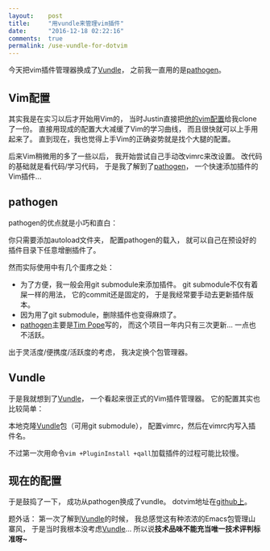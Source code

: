 ```yaml
---
layout:    post
title:     "用vundle来管理vim插件"
date:      "2016-12-18 02:22:16"
comments:  true
permalink: /use-vundle-for-dotvim
---
```


今天把vim插件管理器换成了[Vundle][vundle]，
之前我一直用的是[pathogen][pathogen]。

<!--MORE-->


## Vim配置

其实我是在实习以后才开始用Vim的，
当时Justin直接把[他的vim配置][dotvim-justin]给我clone了一份。
直接用现成的配置大大减缓了Vim的学习曲线，
而且很快就可以上手用起来了。
直到现在，我也觉得上手Vim的正确姿势就是找个大腿的配置。

后来Vim稍微用的多了一些以后，
我开始尝试自己手动改vimrc来改设置。
改代码的基础就是看代码/学习代码，
于是我了解到了[pathogen][pathogen]，
一个快速添加插件的Vim插件...


## pathogen

pathogen的优点就是小巧和直白：

你只需要添加autoload文件夹，
配置pathogen的载入，
就可以自己在预设好的插件目录下任意增删插件了。

然而实际使用中有几个蛋疼之处：

* 为了方便，我一般会用git submodule来添加插件。
git submodule不仅有着屎一样的用法，
它的commit还是固定的，
于是我经常要手动去更新插件版本。
* 因为用了git submodule，删除插件也变得麻烦了。
* [pathogen][pathogen]主要是[Tim Pope][tpope]写的，
而这个项目一年内只有三次更新…
一点也不活跃。

出于灵活度/便携度/活跃度的考虑，
我决定换个包管理器。


## Vundle

于是我就想到了[Vundle][vundle]，
一个看起来很正式的Vim插件管理器。
它的配置其实也比较简单：

本地克隆[Vundle][vundle]包（可用git submodule），
配置vimrc，然后在vimrc内写入插件名。

不过第一次用命令`vim +PluginInstall +qall`加载插件的过程可能比较慢。


## 现在的配置

于是鼓捣了一下，
成功从pathogen换成了vundle。
dotvim地址在[github上][dotvim]。

题外话：
第一次了解到[Vundle][vundle]的时候，
我总感觉这有种浓浓的Emacs包管理山寨风，
于是当时我根本没考虑[Vundle][vundle]…
所以说**技术品味不能充当唯一技术评判标准呀~**

[vundle]:          https://github.com/VundleVim/Vundle.vim
[pathogen]:        https://github.com/tpope/vim-pathogen
[dotvim-justin]:   https://github.com/LKI/dotvim
[tpope]:           https://github.com/tpope
[dotvim]:          https://github.com/LKI/dotvim
